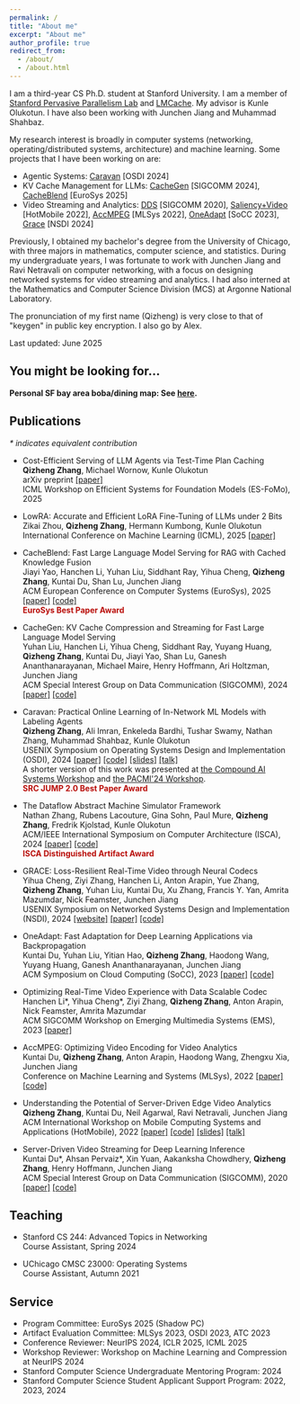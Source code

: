 ```yaml
---
permalink: /
title: "About me"
excerpt: "About me"
author_profile: true
redirect_from: 
  - /about/
  - /about.html
---
```


I am a third-year CS Ph.D. student at Stanford University. I am a member of [Stanford Pervasive Parallelism Lab](https://ppl.stanford.edu/) and [LMCache](https://github.com/LMCache/LMCache/). My advisor is Kunle Olukotun. I have also been working with Junchen Jiang and Muhammad Shahbaz. 

My research interest is broadly in computer systems (networking, operating/distributed systems, architecture) and machine learning. Some projects that I have been working on are: 
- Agentic Systems: [Caravan](https://alex-q-z.github.io/files/caravan-osdi24.pdf) \[OSDI 2024\]
- KV Cache Management for LLMs: [CacheGen](https://arxiv.org/abs/2310.07240) \[SIGCOMM 2024\], [CacheBlend](https://arxiv.org/abs/2405.16444) \[EuroSys 2025\]
- Video Streaming and Analytics: [DDS](https://alex-q-z.github.io/files/DDS-sigcomm20.pdf) \[SIGCOMM 2020\], [Saliency+Video](https://alex-q-z.github.io/files/saliency_hotmobile22.pdf) \[HotMobile 2022\], [AccMPEG](https://alex-q-z.github.io/files/accmpeg_mlsys22.pdf) \[MLSys 2022\], [OneAdapt](https://alex-q-z.github.io/files/oneadapt-socc23.pdf) \[SoCC 2023\], [Grace](https://arxiv.org/abs/2305.12333) \[NSDI 2024\]

Previously, I obtained my bachelor's degree from the University of Chicago, with three majors in mathematics, computer science, and statistics. During my undergraduate years, I was fortunate to work with Junchen Jiang and Ravi Netravali on computer networking, with a focus on designing networked systems for video streaming and analytics. I had also interned at the Mathematics and Computer Science Division (MCS) at Argonne National Laboratory. 

The pronunciation of my first name (Qizheng) is very close to that of "keygen" in public key encryption. I also go by Alex. 

Last updated: June 2025

## You might be looking for...

**Personal SF bay area boba/dining map: See [here](https://www.google.com/maps/d/u/0/edit?mid=1IePP2h7zoIItNHsD3XqoUHR783AmUMw).**

<!-- For Winter 2025, the Stanford systems reading group is Wednesday every week 3 - 4 pm. We read and discuss research papers in the general domain of systems. The webpage is [here](https://systems-reading.github.io/). Sign up for the mailing list [here](https://mailman.stanford.edu/mailman/listinfo/systems_reading). We have free and high-quality boba for all participants, so please consider joining! -->

## Publications
_* indicates equivalent contribution_
- Cost-Efficient Serving of LLM Agents via Test-Time Plan Caching<br />
  **Qizheng Zhang**, Michael Wornow, Kunle Olukotun<br />
  arXiv preprint [[paper]](https://arxiv.org/abs/2506.14852)<br />
  ICML Workshop on Efficient Systems for Foundation Models (ES-FoMo), 2025

- LowRA: Accurate and Efficient LoRA Fine-Tuning of LLMs under 2 Bits<br />
  Zikai Zhou, **Qizheng Zhang**, Hermann Kumbong, Kunle Olukotun<br />
  International Conference on Machine Learning (ICML), 2025 [[paper]](https://arxiv.org/pdf/2502.08141)

- CacheBlend: Fast Large Language Model Serving for RAG with Cached Knowledge Fusion<br />
  Jiayi Yao, Hanchen Li, Yuhan Liu, Siddhant Ray, Yihua Cheng, **Qizheng Zhang**, Kuntai Du, Shan Lu, Junchen Jiang<br />
  ACM European Conference on Computer Systems (EuroSys), 2025 [[paper]](https://arxiv.org/abs/2405.16444) [[code]](https://github.com/YaoJiayi/CacheBlend)<br />
  <span style="color: #B90E0A; font-weight: bold;">EuroSys Best Paper Award</span>
  
- CacheGen: KV Cache Compression and Streaming for Fast Large Language Model Serving<br />
  Yuhan Liu, Hanchen Li, Yihua Cheng, Siddhant Ray, Yuyang Huang, **Qizheng Zhang**, Kuntai Du, Jiayi Yao, Shan Lu, Ganesh Ananthanarayanan, Michael Maire, Henry Hoffmann, Ari Holtzman, Junchen Jiang<br />
  ACM Special Interest Group on Data Communication (SIGCOMM), 2024 [[paper]](https://arxiv.org/abs/2310.07240) [[code]](https://github.com/uchi-jcl/cachegen)

- Caravan: Practical Online Learning of In-Network ML Models with Labeling Agents<br />
  **Qizheng Zhang**, Ali Imran, Enkeleda Bardhi, Tushar Swamy, Nathan Zhang, Muhammad Shahbaz, Kunle Olukotun<br />
  USENIX Symposium on Operating Systems Design and Implementation (OSDI), 2024 [[paper]](https://alex-q-z.github.io/files/caravan-osdi24.pdf) [[code]](https://github.com/Per-Packet-AI/Caravan-Artifact-OSDI24) [[slides]](https://alex-q-z.github.io/files/caravan-osdi24-slides-extended.pdf) [[talk]](https://www.youtube.com/watch?v=79_lGeVXk4g)<br />
  A shorter version of this work was presented at [the Compound AI Systems Workshop](https://sites.google.com/view/compound-ai-systems-workshop/home) and [the PACMI'24 Workshop](https://sites.google.com/view/pacmi/home).<br />
  <span style="color: #B90E0A; font-weight: bold;">SRC JUMP 2.0 Best Paper Award</span>

- The Dataflow Abstract Machine Simulator Framework<br />
  Nathan Zhang, Rubens Lacouture, Gina Sohn, Paul Mure, **Qizheng Zhang**, Fredrik Kjolstad, Kunle Olukotun<br />
  ACM/IEEE International Symposium on Computer Architecture (ISCA), 2024 [[paper]](https://alex-q-z.github.io/files/dam-isca24.pdf) [[code]](https://github.com/stanford-ppl/DAM-RS)<br />
  <span style="color: #B90E0A; font-weight: bold;">ISCA Distinguished Artifact Award</span>
  
- GRACE: Loss-Resilient Real-Time Video through Neural Codecs<br />
  Yihua Cheng, Ziyi Zhang, Hanchen Li, Anton Arapin, Yue Zhang, **Qizheng Zhang**, Yuhan Liu, Kuntai Du, Xu Zhang, Francis Y. Yan, Amrita Mazumdar, Nick Feamster, Junchen Jiang<br />
  USENIX Symposium on Networked Systems Design and Implementation (NSDI), 2024 [[website]](https://uchi-jcl.github.io/grace.html) [[paper]](https://arxiv.org/abs/2305.12333) [[code]](https://github.com/UChi-JCL/Grace)
  
- OneAdapt: Fast Adaptation for Deep Learning Applications via Backpropagation<br />
  Kuntai Du, Yuhan Liu, Yitian Hao, **Qizheng Zhang**, Haodong Wang, Yuyang Huang, Ganesh Ananthanarayanan, Junchen Jiang<br />
  ACM Symposium on Cloud Computing (SoCC), 2023 [[paper]](https://alex-q-z.github.io/files/oneadapt-socc23.pdf) [[code]](https://github.com/KuntaiDu/OneAdapt)

- Optimizing Real-Time Video Experience with Data Scalable Codec<br />
  Hanchen Li\*, Yihua Cheng\*, Ziyi Zhang, **Qizheng Zhang**, Anton Arapin, Nick Feamster, Amrita Mazumdar<br />
  ACM SIGCOMM Workshop on Emerging Multimedia Systems (EMS), 2023 [[paper]](https://alex-q-z.github.io/files/autoencoder-ems23.pdf)

- AccMPEG: Optimizing Video Encoding for Video Analytics<br />
  Kuntai Du, **Qizheng Zhang**, Anton Arapin, Haodong Wang, Zhengxu Xia, Junchen Jiang<br />
  Conference on Machine Learning and Systems (MLSys), 2022 [[paper]](https://alex-q-z.github.io/files/accmpeg_mlsys22.pdf) [[code]](https://github.com/KuntaiDu/AccMPEG)
  
- Understanding the Potential of Server-Driven Edge Video Analytics<br />
  **Qizheng Zhang**, Kuntai Du, Neil Agarwal, Ravi Netravali, Junchen Jiang<br />
  ACM International Workshop on Mobile Computing Systems and Applications (HotMobile), 2022 [[paper]](https://alex-q-z.github.io/files/saliency_hotmobile22.pdf) [[code]](https://github.com/Alex-q-z/saliency-based-feedback) [[slides]](https://alex-q-z.github.io/files/saliency_hotmobile22_slides.pdf) [[talk]](https://www.youtube.com/watch?v=xtSafM0VbTs)

- Server-Driven Video Streaming for Deep Learning Inference<br /> 
  Kuntai Du\*, Ahsan Pervaiz\*, Xin Yuan, Aakanksha Chowdhery, **Qizheng Zhang**, Henry Hoffmann, Junchen Jiang<br />
  ACM Special Interest Group on Data Communication (SIGCOMM), 2020 [[paper]](https://alex-q-z.github.io/files/DDS-sigcomm20.pdf) [[code]](https://github.com/KuntaiDu/dds)

## Teaching
- Stanford CS 244: Advanced Topics in Networking<br />
  Course Assistant, Spring 2024

- UChicago CMSC 23000: Operating Systems<br />
  Course Assistant, Autumn 2021

## Service
- Program Committee: EuroSys 2025 (Shadow PC)
- Artifact Evaluation Committee: MLSys 2023, OSDI 2023, ATC 2023
- Conference Reviewer: NeurIPS 2024, ICLR 2025, ICML 2025
- Workshop Reviewer: Workshop on Machine Learning and Compression at NeurIPS 2024
- Stanford Computer Science Undergraduate Mentoring Program: 2024
- Stanford Computer Science Student Applicant Support Program: 2022, 2023, 2024